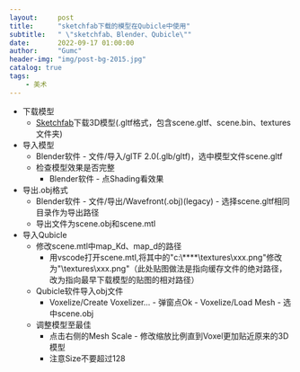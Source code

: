 ```yaml
---
layout:     post
title:      "sketchfab下载的模型在Qubicle中使用"
subtitle:   " \"sketchfab、Blender、Qubicle\""
date:       2022-09-17 01:00:00
author:     "Gumc"
header-img: "img/post-bg-2015.jpg"
catalog: true
tags:
    - 美术
---
```


- 下载模型
    - [Sketchfab](https://sketchfab.com/)下载3D模型(.gltf格式，包含scene.gltf、scene.bin、textures文件夹)
- 导入模型
    - Blender软件 - 文件/导入/glTF 2.0(.glb/gltf)，选中模型文件scene.gltf
    - 检查模型效果是否完整
        - Blender软件 - 点Shading看效果
- 导出.obj格式
    - Blender软件 - 文件/导出/Wavefront(.obj)(legacy) - 选择scene.gltf相同目录作为导出路径
    - 导出文件为scene.obj和scene.mtl
- 导入Qubicle
    - 修改scene.mtl中map_Kd、map_d的路径
        - 用vscode打开scene.mtl,将其中的"c:\\****\\textures\\xxx.png"修改为"\\textures\\xxx.png"（此处贴图做法是指向缓存文件的绝对路径，改为指向最早下载模型的贴图的相对路径）
    - Qubicle软件导入obj文件 
        -  Voxelize/Create Voxelizer... - 弹窗点Ok - Voxelize/Load Mesh - 选中scene.obj
    - 调整模型至最佳
        -  点击右侧的Mesh Scale - 修改缩放比例直到Voxel更加贴近原来的3D模型
        -  注意Size不要超过128